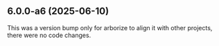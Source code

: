 ## 6.0.0-a6 (2025-06-10)

This was a version bump only for arborize to align it with other projects, there were no code changes.